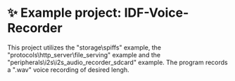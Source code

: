 # ✨ Example project: IDF-Voice-Recorder
This project utilizes the "storage\spiffs" example, the "protocols\http_server\file_serving" example and the "peripherals\i2s\i2s_audio_recorder_sdcard" example.
The program records a ".wav" voice recording of desired lengh. 


